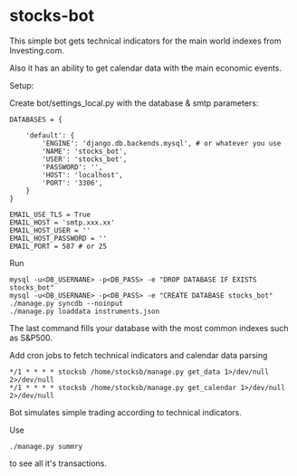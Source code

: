 # stocks-bot

This simple bot gets technical indicators for the main world indexes from Investing.com.

Also it has an ability to get calendar data with the main economic events.

Setup:

Create bot/settings_local.py with the database & smtp parameters:

```
DATABASES = {

    'default': {
        'ENGINE': 'django.db.backends.mysql', # or whatever you use
        'NAME': 'stocks_bot',
        'USER': 'stocks_bot',
        'PASSWORD': '',
        'HOST': 'localhost',
        'PORT': '3306',
    }
}

EMAIL_USE_TLS = True
EMAIL_HOST = 'smtp.xxx.xx'
EMAIL_HOST_USER = ''
EMAIL_HOST_PASSWORD = ''
EMAIL_PORT = 587 # or 25
```

Run 
```
mysql -u<DB_USERNANE> -p<DB_PASS> -e "DROP DATABASE IF EXISTS stocks_bot"
mysql -u<DB_USERNANE> -p<DB_PASS> -e "CREATE DATABASE stocks_bot"
./manage.py syncdb --noinput
./manage.py loaddata instruments.json
```

The last command fills your database with the most common indexes such as S&P500.

Add cron jobs to fetch technical indicators and calendar data parsing
```
*/1 * * * * stocksb /home/stocksb/manage.py get_data 1>/dev/null 2>/dev/null
*/1 * * * * stocksb /home/stocksb/manage.py get_calendar 1>/dev/null 2>/dev/null
```

Bot simulates simple trading according to technical indicators.

Use 
```
./manage.py summry
```
to see all it's transactions.



